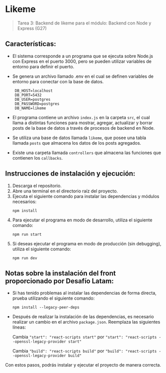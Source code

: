 # Likeme

>Tarea 3: Backend de likeme para el módulo: Backend con Node y Express (G27)

## Características:

- El sistema corresponde a un programa que se ejecuta sobre Node.js con Express en el puerto 3000, pero se pueden utilizar variables de entorno para definir el puerto.

- Se genera un archivo llamado .env en el cual se definen variables de entorno para conectar con la base de datos.
  ```
   DB_HOST=localhost
   DB_PORT=5432
   DB_USER=postgres
   DB_PASSWORD=postgres
   DB_NAME=likeme
   ```
- El programa contiene un archivo `index.js` en la carpeta `src`, el cual llama a distintas funciones para mostrar, agregar, actualizar y borrar posts de la base de datos a través de procesos de backend en Node.

- Se utiliza una base de datos llamada `likeme`, que posee una tabla llamada `posts` que almacena los datos de los posts agregados.

- Existe una carpeta llamada `controllers` que almacena las funciones que contienen los `callbacks`.

## Instrucciones de instalación y ejecución:

1. Descarga el repositorio.
2. Abre una terminal en el directorio raíz del proyecto.
3. Ejecuta el siguiente comando para instalar las dependencias y módulos necesarios:
   ```
   npm install
   ```
4. Para ejecutar el programa en modo de desarrollo, utiliza el siguiente comando:
   ```
   npm run start
   ```
5. Si deseas ejecutar el programa en modo de producción (sin debugging), utiliza el siguiente comando:
   ```
   npm run dev
   ```

## Notas sobre la instalación del front proporcionado por Desafío Latam:

- Si has tenido problemas al instalar las dependencias de forma directa, prueba utilizando el siguiente comando:
   ```
   npm install --legacy-peer-deps
   ```
- Después de realizar la instalación de las dependencias, es necesario realizar un cambio en el archivo `package.json`. Reemplaza las siguientes líneas:

   Cambia `"start": "react-scripts start"` por `"start": "react-scripts --openssl-legacy-provider start"`

   Cambia `"build": "react-scripts build"` por `"build": "react-scripts --openssl-legacy-provider build"`

Con estos pasos, podrás instalar y ejecutar el proyecto de manera correcta.